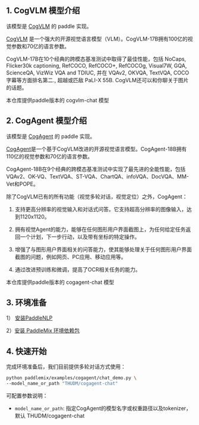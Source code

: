 ## 1. CogVLM 模型介绍

该模型是 [CogVLM](https://arxiv.org/abs/2311.03079) 的 paddle 实现。

[CogVLM](https://arxiv.org/abs/2311.03079) 是一个强大的开源视觉语言模型（VLM）。CogVLM-17B拥有100亿的视觉参数和70亿的语言参数。

CogVLM-17B在10个经典的跨模态基准测试中取得了最佳性能，包括 NoCaps, Flicker30k captioning, RefCOCO, RefCOCO+, RefCOCOg, Visual7W, GQA, ScienceQA, VizWiz VQA and TDIUC, 并在 VQAv2, OKVQA, TextVQA, COCO 字幕等方面排名第二., 超越或匹敌 PaLI-X 55B. CogVLM还可以和你聊关于图片的话题。

本仓库提供paddle版本的 cogvlm-chat 模型


## 2. CogAgent 模型介绍

该模型是 [CogAgent](https://arxiv.org/abs/2312.08914) 的 paddle 实现。

[CogAgent](https://arxiv.org/abs/2312.08914)是一个基于CogVLM改进的开源视觉语言模型。CogAgent-18B拥有110亿的视觉参数和70亿的语言参数。

CogAgent-18B在9个经典的跨模态基准测试中实现了最先进的全能性能，包括VQAv2、OK-VQ、TextVQA、ST-VQA、ChartQA、infoVQA、DocVQA、MM-Vet和POPE。

除了CogVLM已有的所有功能（视觉多轮对话，视觉定位）之外，CogAgent：

1. 支持更高分辨率的视觉输入和对话式问答。它支持超高分辨率的图像输入，达到1120x1120。

2. 拥有视觉Agent的能力，能够在任何图形用户界面截图上，为任何给定任务返回一个计划，下一步行动，以及带有坐标的特定操作。

3. 增强了与图形用户界面相关的问答能力，使其能够处理关于任何图形用户界面截图的问题，例如网页、PC应用、移动应用等。

4. 通过改进预训练和微调，提高了OCR相关任务的能力。

本仓库提供paddle版本的 cogagent-chat 模型

## 3. 环境准备

1） [安装PaddleNLP](https://github.com/PaddlePaddle/PaddleNLP?tab=readme-ov-file#%E5%AE%89%E8%A3%85)

2）[安装 PaddleMix 环境依赖包](https://github.com/PaddlePaddle/PaddleMIX/tree/b4f97ff859e1964c839fc5fab94f7ba63b1e5959?tab=readme-ov-file#%E5%AE%89%E8%A3%85)

## 4. 快速开始
完成环境准备后，我们目前提供多轮对话方式使用：

```bash
python paddlemix/examples/cogagent/chat_demo.py \
--model_name_or_path "THUDM/cogagent-chat"
```

可配置参数说明：
  * `model_name_or_path`: 指定CogAgent的模型名字或权重路径以及tokenizer，默认 THUDM/cogagent-chat
